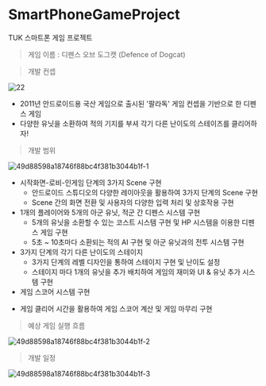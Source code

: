 # SmartPhoneGameProject
 TUK 스마트폰 게임 프로젝트 

 > 게임 이름 : 디펜스 오브 도그캣 (Defence of Dogcat)

> 개발 컨셉
> 
![22](https://github.com/UihwanLee/DefenseOfDogcat/assets/36596037/bd273d7d-308c-401d-afcc-811823fb6d85)

 * 2011년 안드로이드용 국산 게임으로 출시된 '팔라독' 게임 컨셉을 기반으로 한 디펜스 게임
 * 다양한 유닛을 소환하여 적의 기지를 부셔 각기 다른 난이도의 스테이즈를 클리어하자!

  
> 개발 범위

![49d88598a18746f88bc4f381b3044b1f-1](https://github.com/UihwanLee/SmartPhoneGameProject/assets/36596037/ebad0b78-cf9f-4d57-8807-eaf640ece2ae)

 * 시작화면-로비-인게임 단계의 3가지 Scene 구현
   - 안드로이드 스튜디오의 다양한 레이아웃을 활용하여 3가지 단계의 Scene 구현
   - Scene 간의 화면 전환 및 사용자의 다양한 입력 처리 및 상호작용 구현
 * 1개의 플레이어와 5개의 아군 유닛, 적군 간 디펜스 시스템 구현
   - 5개의 유닛을 소환할 수 있는 코스트 시스템 구현 및 HP 시스템을 이용한 디펜스 게임 구현
   - 5초 ~ 10초마다 소환되는 적의 AI 구현 및 아군 유닛과의 전투 시스템 구현
 * 3가지 단계의 각기 다른 난이도의 스테이지
   - 3가지 단계의 레벨 디자인을 통하여 스테이지 구현 및 난이도 설정
   - 스테이지 마다 1개의 유닛을 추가 배치하여 게임의 재미와 UI & 유닛 추가 시스템 구현
  * 게임 스코어 시스템 구현
   - 게임 클리어 시간을 활용하여 게임 스코어 계산 및 게임 마무리 구현   
> 예상 게임 실행 흐름

![49d88598a18746f88bc4f381b3044b1f-2](https://github.com/UihwanLee/SmartPhoneGameProject/assets/36596037/c3d09c7d-500a-42ef-a429-fe5dad3d2482)

> 개발 일정

![49d88598a18746f88bc4f381b3044b1f-3](https://github.com/UihwanLee/SmartPhoneGameProject/assets/36596037/3ddec8e6-598b-42b1-a941-516e5f3c7035)


